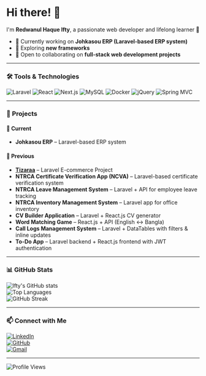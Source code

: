 # Hi there! 👋  
I'm **Redwanul Haque Ifty**, a passionate web developer and lifelong learner 🚀  

- 🔭 Currently working on **Johkasou ERP (Laravel-based ERP system)**  
- 🌱 Exploring **new frameworks**  
- 🤝 Open to collaborating on **full-stack web development projects**  

---

### 🛠️ Tools & Technologies
![Laravel](https://img.shields.io/badge/Laravel-FF2D20?style=for-the-badge&logo=laravel&logoColor=white)
![React](https://img.shields.io/badge/React-20232A?style=for-the-badge&logo=react&logoColor=61DAFB)
![Next.js](https://img.shields.io/badge/Next.js-000000?style=for-the-badge&logo=nextdotjs&logoColor=white)
![MySQL](https://img.shields.io/badge/MySQL-4479A1?style=for-the-badge&logo=mysql&logoColor=white)
![Docker](https://img.shields.io/badge/Docker-2496ED?style=for-the-badge&logo=docker&logoColor=white)
![jQuery](https://img.shields.io/badge/jQuery-0769AD?style=for-the-badge&logo=jquery&logoColor=white)
![Spring MVC](https://img.shields.io/badge/Spring%20MVC-6DB33F?style=for-the-badge&logo=spring&logoColor=white)

---

### 💼 Projects

#### 🚀 Current
- **Johkasou ERP** – Laravel-based ERP system  

#### 📌 Previous
- [**Tizaraa**](https://tizaraa.com) – Laravel E-commerce Project  
- **NTRCA Certificate Verification App (NCVA)** – Laravel-based certificate verification system  
- **NTRCA Leave Management System** – Laravel + API for employee leave tracking  
- **NTRCA Inventory Management System** – Laravel app for office inventory  
- **CV Builder Application** – Laravel + React.js CV generator  
- **Word Matching Game** – React.js + API (English ↔ Bangla)   
- **Call Logs Management System** – Laravel + DataTables with filters & inline updates  
- **To-Do App** – Laravel backend + React.js frontend with JWT authentication  

---

### 📊 GitHub Stats
![Ifty's GitHub stats](https://github-readme-stats.vercel.app/api?username=ifty8555&show_icons=true&theme=radical)  
![Top Languages](https://github-readme-stats.vercel.app/api/top-langs/?username=ifty8555&layout=compact&theme=radical)  
![GitHub Streak](https://streak-stats.demolab.com?user=ifty8555&theme=radical&hide_border=true)  

---

### 📫 Connect with Me
[![LinkedIn](https://img.shields.io/badge/LinkedIn-0077B5?style=for-the-badge&logo=linkedin&logoColor=white)](https://linkedin.com/in/ifty8555)  
[![GitHub](https://img.shields.io/badge/GitHub-181717?style=for-the-badge&logo=github&logoColor=white)](https://github.com/RedwanIfty)  
[![Gmail](https://img.shields.io/badge/Email-D14836?style=for-the-badge&logo=gmail&logoColor=white)](mailto:ifty8555@gmail.com)  

---

![Profile Views](https://komarev.com/ghpvc/?username=ifty8555&color=blue&style=flat-square)
